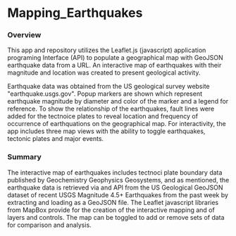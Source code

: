 # Mapping_Earthquakes

### Overview
This app and repository utilizes the Leaflet.js (javascript) application programing Interface (API) to populate a geographical map with GeoJSON earthquake data from a URL. An interactive map of earthquakes with their magnitude and location was created to present geological activity.

Earthquake data was obtained from the 
US geological survey website "earthquake.usgs.gov".  Popup markers are shown which represent earthquake magnitude by diameter and color of the marker and a legend for reference.  To show the relationship of the earthquakes, fault lines were added for the tectnoice plates to reveal location and frequency of occurrence of earthquations on the geographical map.  For interactivity, the app includes three map views with the ability to toggle earthquakes, tectonic plates and major events.

### Summary
The interactive map of earthquakes includes tectnoci plate boundary data published by Geochemistry Geophysics Geosystems, and as mentioned, the earthquake data is retrieved via and API from the US Geological GeoJSON dataset of recent USGS Magnitude 4.5+ Earthquakes from the past week by extracting and loading as a GeoJSON file.  The Leaflet javascript libraries from MapBox provide for the creation of the interactive mapping and of layers and controls. The map can be toggled to add or remove sets of data for comparison and analysis.  


